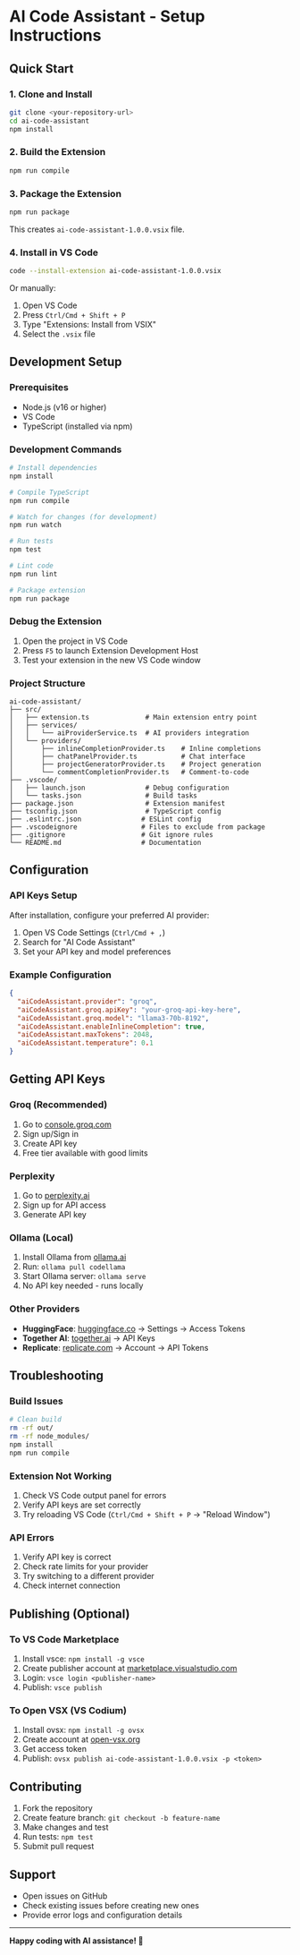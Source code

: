 # AI Code Assistant - Setup Instructions

## Quick Start

### 1. Clone and Install

```bash
git clone <your-repository-url>
cd ai-code-assistant
npm install
```

### 2. Build the Extension

```bash
npm run compile
```

### 3. Package the Extension

```bash
npm run package
```

This creates `ai-code-assistant-1.0.0.vsix` file.

### 4. Install in VS Code

```bash
code --install-extension ai-code-assistant-1.0.0.vsix
```

Or manually:
1. Open VS Code
2. Press `Ctrl/Cmd + Shift + P`
3. Type "Extensions: Install from VSIX"
4. Select the `.vsix` file

## Development Setup

### Prerequisites

- Node.js (v16 or higher)
- VS Code
- TypeScript (installed via npm)

### Development Commands

```bash
# Install dependencies
npm install

# Compile TypeScript
npm run compile

# Watch for changes (for development)
npm run watch

# Run tests
npm test

# Lint code
npm run lint

# Package extension
npm run package
```

### Debug the Extension

1. Open the project in VS Code
2. Press `F5` to launch Extension Development Host
3. Test your extension in the new VS Code window

### Project Structure

```
ai-code-assistant/
├── src/
│   ├── extension.ts              # Main extension entry point
│   ├── services/
│   │   └── aiProviderService.ts  # AI providers integration
│   └── providers/
│       ├── inlineCompletionProvider.ts    # Inline completions
│       ├── chatPanelProvider.ts           # Chat interface
│       ├── projectGeneratorProvider.ts    # Project generation
│       └── commentCompletionProvider.ts   # Comment-to-code
├── .vscode/
│   ├── launch.json               # Debug configuration
│   └── tasks.json                # Build tasks
├── package.json                  # Extension manifest
├── tsconfig.json                 # TypeScript config
├── .eslintrc.json               # ESLint config
├── .vscodeignore                # Files to exclude from package
├── .gitignore                   # Git ignore rules
└── README.md                    # Documentation
```

## Configuration

### API Keys Setup

After installation, configure your preferred AI provider:

1. Open VS Code Settings (`Ctrl/Cmd + ,`)
2. Search for "AI Code Assistant"
3. Set your API key and model preferences

### Example Configuration

```json
{
  "aiCodeAssistant.provider": "groq",
  "aiCodeAssistant.groq.apiKey": "your-groq-api-key-here",
  "aiCodeAssistant.groq.model": "llama3-70b-8192",
  "aiCodeAssistant.enableInlineCompletion": true,
  "aiCodeAssistant.maxTokens": 2048,
  "aiCodeAssistant.temperature": 0.1
}
```

## Getting API Keys

### Groq (Recommended)
1. Go to [console.groq.com](https://console.groq.com)
2. Sign up/Sign in
3. Create API key
4. Free tier available with good limits

### Perplexity
1. Go to [perplexity.ai](https://perplexity.ai)
2. Sign up for API access
3. Generate API key

### Ollama (Local)
1. Install Ollama from [ollama.ai](https://ollama.ai)
2. Run: `ollama pull codellama`
3. Start Ollama server: `ollama serve`
4. No API key needed - runs locally

### Other Providers
- **HuggingFace**: [huggingface.co](https://huggingface.co) → Settings → Access Tokens
- **Together AI**: [together.ai](https://together.ai) → API Keys
- **Replicate**: [replicate.com](https://replicate.com) → Account → API Tokens

## Troubleshooting

### Build Issues

```bash
# Clean build
rm -rf out/
rm -rf node_modules/
npm install
npm run compile
```

### Extension Not Working

1. Check VS Code output panel for errors
2. Verify API keys are set correctly
3. Try reloading VS Code (`Ctrl/Cmd + Shift + P` → "Reload Window")

### API Errors

1. Verify API key is correct
2. Check rate limits for your provider
3. Try switching to a different provider
4. Check internet connection

## Publishing (Optional)

### To VS Code Marketplace

1. Install vsce: `npm install -g vsce`
2. Create publisher account at [marketplace.visualstudio.com](https://marketplace.visualstudio.com)
3. Login: `vsce login <publisher-name>`
4. Publish: `vsce publish`

### To Open VSX (VS Codium)

1. Install ovsx: `npm install -g ovsx`
2. Create account at [open-vsx.org](https://open-vsx.org)
3. Get access token
4. Publish: `ovsx publish ai-code-assistant-1.0.0.vsix -p <token>`

## Contributing

1. Fork the repository
2. Create feature branch: `git checkout -b feature-name`
3. Make changes and test
4. Run tests: `npm test`
5. Submit pull request

## Support

- Open issues on GitHub
- Check existing issues before creating new ones
- Provide error logs and configuration details

---

**Happy coding with AI assistance! 🚀**
